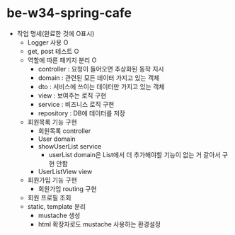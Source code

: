 # be-w34-spring-cafe
* 작업 명세(완료한 것에 O표시)
  * Logger 사용 O
  * get, post 테스트 O
  * 역할에 따른 패키지 분리 O
    * controller : 요청이 들어오면 추상화된 동작 지시
    * domain : 관련된 모든 데이터 가지고 있는 객체
    * dto : 서비스에 쓰이는 데이터만 가지고 있는 객체
    * view : 보여주는 로직 구현
    * service : 비즈니스 로직 구현
    * repository : DB에 데이터를 저장
  * 회원목록 기능 구현
    * 회원목록 controller
    * User domain
    * showUserList service
      * userList domain은 List에서 더 추가해야할 기능이 없는 거 같아서 구현 안함
    * UserListView view
  * 회원가입 기능 구현
    * 회원가입 routing 구현
  * 회원 프로필 조회
  * static, template 분리
    * mustache 생성
    * html 확장자로도 mustache 사용하는 환경설정

